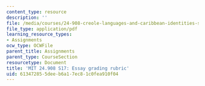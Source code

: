 ```yaml
---
content_type: resource
description: ''
file: /media/courses/24-908-creole-languages-and-caribbean-identities-spring-2017/613472855deeb6a17ec81c0fea910f04_MIT24_908s17_assn_rubric.pdf
file_type: application/pdf
learning_resource_types:
- Assignments
ocw_type: OCWFile
parent_title: Assignments
parent_type: CourseSection
resourcetype: Document
title: 'MIT 24.908 S17: Essay grading rubric'
uid: 61347285-5dee-b6a1-7ec8-1c0fea910f04
---
```

